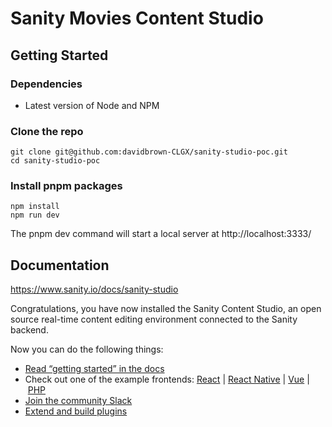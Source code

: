 # Sanity Movies Content Studio

## Getting Started

### Dependencies

* Latest version of Node and NPM


### Clone the repo

```
git clone git@github.com:davidbrown-CLGX/sanity-studio-poc.git
cd sanity-studio-poc
```

### Install pnpm packages

```
npm install
npm run dev
```
The pnpm dev command will start a local server at http://localhost:3333/

## Documentation

https://www.sanity.io/docs/sanity-studio

Congratulations, you have now installed the Sanity Content Studio, an open source real-time content editing environment connected to the Sanity backend.

Now you can do the following things:

- [Read “getting started” in the docs](https://www.sanity.io/docs/introduction/getting-started?utm_source=readme)
- Check out one of the example frontends: [React](https://github.com/sanity-io/example-frontend-next-js) | [React Native](https://github.com/sanity-io/example-app-react-native) | [Vue](https://github.com/sanity-io/example-frontend-vue-js) | [PHP](https://github.com/sanity-io/example-frontend-silex-twig)
- [Join the community Slack](https://slack.sanity.io/?utm_source=readme)
- [Extend and build plugins](https://www.sanity.io/docs/content-studio/extending?utm_source=readme)
